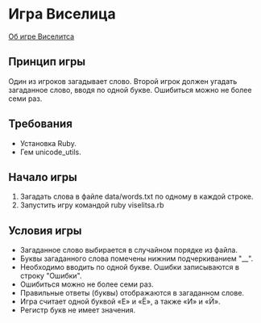 # Игра Виселица
[Об игре Виселитса](https://ru.wikipedia.org/wiki/%D0%92%D0%B8%D1%81%D0%B5%D0%BB%D0%B8%D1%86%D0%B0_(%D0%B8%D0%B3%D1%80%D0%B0))
## Принцип игры
Один из игроков загадывает слово. Второй игрок должен угадать загаданное слово, вводя по одной букве. 
Ошибиться можно не более семи раз.

## Требования
* Установка Ruby.
* Гем unicode_utils.

## Начало игры
1. Загадать слова в файле data/words.txt по одному в каждой строке.
2. Запустить игру командой ruby viselitsa.rb

## Условия игры
* Загаданное слово выбирается в случайном порядке из файла.
* Буквы загаданного слова помечены нижним подчеркиванием "__".
* Необходимо вводить по одной букве. Ошибки записываются в строку "Ошибки".
* Ошибиться можно не более семи раз.
* Правильные ответы (буквы) отображаются в загаданном слове.
* Игра считает одной буквой «Е» и «Ё», а также «И» и «Й».
* Регистр букв не имеет значения.

